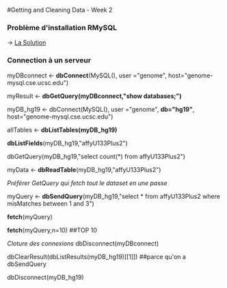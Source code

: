 
#Getting and Cleaning Data - Week 2


### Problème d'installation RMySQL
-> [La Solution](http://stackoverflow.com/questions/24537257/installing-rmysql-in-mavericks)


### Connection à un serveur
myDBconnect <- **dbConnect**(MySQL(), user ="genome", host="genome-mysql.cse.ucsc.edu")

myResult <- **dbGetQuery(myDBconnect,"show databases;")**

myDB_hg19 <- dbConnect(MySQL(), user ="genome", **db="hg19"**, host="genome-mysql.cse.ucsc.edu")

allTables <- **dbListTables(myDB_hg19)**

**dbListFields**(myDB_hg19,"affyU133Plus2")

dbGetQuery(myDB_hg19,"select count(*) from affyU133Plus2")

myData <- **dbReadTable**(myDB_hg19,"affyU133Plus2")

*Préférer GetQuery qui fetch tout le dataset en une passe*

myQuery <- **dbSendQuery**(myDB_hg19,"select * from affyU133Plus2 where misMatches between 1 and 3")

**fetch**(myQuery)

**fetch**(myQuery,n=10) ##TOP 10

*Cloture des connexions*
dbDisconnect(myDBconnect)

dbClearResult(dbListResults(myDB_hg19)[[1]]) ##parce qu'on a dbSendQuery

dbDisconnect(myDB_hg19)